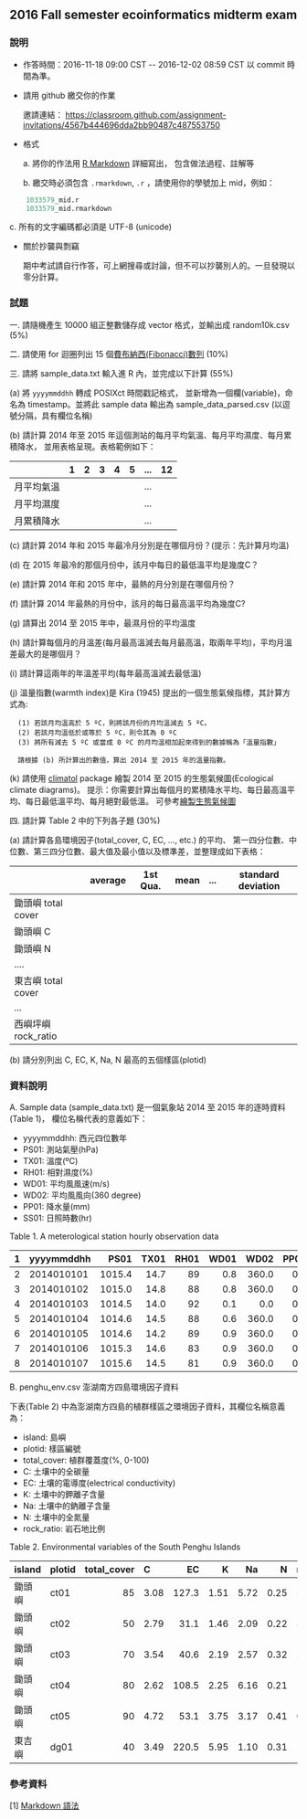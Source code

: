 ## 2016 Fall semester ecoinformatics midterm exam


### 說明

* 作答時間：2016-11-18 09:00 CST -- 2016-12-02 08:59 CST 以 commit 時間為準。
* 請用 github 繳交你的作業
 
   邀請連結：
   https://classroom.github.com/assignment-invitations/4567b444696dda2bb90487c487553750


* 格式
   
   a. 將你的作法用 [R Markdown](http://rmarkdown.rstudio.com) 詳細寫出，
      包含做法過程、註解等

   b. 繳交時必須包含 ```.rmarkdown```, ```.r``` ，請使用你的學號加上 mid，例如：
```r
	1033579_mid.r
	1033579_mid.rmarkdown
```
   
   c. 所有的文字編碼都必須是 UTF-8 (unicode) 

* 關於抄襲與剽竊

   期中考試請自行作答，可上網搜尋或討論，但不可以抄襲別人的。一旦發現以零分計算。


### 試題

一. 請隨機產生 10000 組正整數儲存成 vector 格式，並輸出成 random10k.csv (5%)

二. 請使用 for 迴圈列出 15 個[費布納西(Fibonacci)數列](https://en.wikipedia.org/wiki/Fibonacci_number) (10%)

三. 請將 sample_data.txt 輸入進 R 內，並完成以下計算 (55%)

   (a) 將 ```yyyymmddhh``` 轉成 POSIXct 時間戳記格式，
       並新增為一個欄(variable)，命名為 timestamp。並將此 sample data 輸出為
       sample_data_parsed.csv (以逗號分隔，具有欄位名稱)

   (b) 請計算 2014 年至 2015 年這個測站的每月平均氣溫、每月平均濕度、每月累積降水，
       並用表格呈現。表格範例如下：

|            |   1  |   2  |   3  |   4  |   5  |  ...  |  12  |
|  --------- | ---- | ---- | ---- | ---- | ---- | ----- | ---- |
| 月平均氣溫 |      |      |      |      |      |  ...  |      |
| 月平均濕度 |      |      |      |      |      |  ...  |      |
| 月累積降水 |      |      |      |      |      |  ...  |      |

  (c) 請計算 2014 年和 2015 年最冷月分別是在哪個月份？(提示：先計算月均溫)

  (d) 在 2015 年最冷的那個月份中，該月中每日的最低溫平均是幾度C？

  (e) 請計算 2014 年和 2015 年中，最熱的月分別是在哪個月份？

  (f) 請計算 2014 年最熱的月份中，該月的每日最高溫平均為幾度C?

  (g) 請算出 2014 至 2015 年中，最濕月份的平均溫度

  (h) 請計算每個月的月溫差(每月最高溫減去每月最高溫，取兩年平均)，平均月溫差最大的是哪個月？

  (i) 請計算這兩年的年溫差平均(每年最高溫減去最低溫)

  (j) 溫量指數(warmth index)是 Kira (1945) 提出的一個生態氣候指標，其計算方式為:

      (1) 若該月均溫高於 5 ºC，則將該月份的月均溫減去 5 ºC。
      (2) 若該月均溫低於或等於 5 ºC，則令其為 0 ºC
      (3) 將所有減去 5 ºC 或當成 0 ºC 的月均溫相加起來得到的數據稱為「溫量指數」

      請根據 (b) 所計算出的數值，算出 2014 至 2015 年的溫量指數。

  (k) 請使用 [climatol](https://cran.r-project.org/web/packages/climatol/index.html) package 
      繪製 2014 至 2015 的生態氣候圖(Ecological climate diagrams)。
      提示：你需要計算出每個月的累積降水平均、每日最高溫平均、每日最低溫平均、每月絕對最低溫。
      可參考[繪製生態氣候圖](https://gist.github.com/mutolisp/3cc9c337c271fbfd12ec6e15a05f8d23)
      
四. 請計算 Table 2 中的下列各子題 (30%)

  (a) 請計算各島環境因子(total_cover, C, EC, ..., etc.) 的平均、
      第一四分位數、中位數、第三四分位數、最大值及最小值以及標準差，並整理成如下表格：

|                    |  average            | 1st Qua.   | mean    | ...  | standard deviation |
| ------------------ | ------------------- | ---------- | ------- | ---- | ------------------ |
| 鋤頭嶼 total cover |                     |            |         |      |                    |
| 鋤頭嶼 C           |                     |            |         |      |                    |
| 鋤頭嶼 N           |                     |            |         |      |                    |
| ....               |                     |            |         |      |                    |
| 東吉嶼 total cover |                     |            |         |      |                    |
| ...                |                     |            |         |      |                    |
| 西嶼坪嶼 rock_ratio |                     |            |         |      |                    |


  (b) 請分別列出 C, EC, K, Na, N 最高的五個樣區(plotid)


### 資料說明

A. Sample data (sample_data.txt) 是一個氣象站 2014 至 2015 年的逐時資料(Table 1)，
欄位名稱代表的意義如下：

* yyyymmddhh: 西元四位數年
* PS01: 測站氣壓(hPa)
* TX01: 溫度(ºC)
* RH01: 相對濕度(%)
* WD01: 平均風風速(m/s)
* WD02: 平均風風向(360 degree)
* PP01: 降水量(mm)
* SS01: 日照時數(hr)

Table 1. A meterological station hourly observation data

|    1 |  yyyymmddhh |   PS01 |   TX01 |  RH01   | WD01  |  WD02  |  PP01  |  SS01  |
| ---: | ----------- | -----: | -----: | ----:   | ----: | ----:  | ----:  | -----: | 
|    2 |  2014010101 | 1015.4 |   14.7 |    89   |  0.8  | 360.0  |   0.0  | -9999  |
|    3 |  2014010102 | 1015.0 |   14.8 |    88   |  0.8  | 360.0  |   0.0  | -9999  |
|    4 |  2014010103 | 1014.5 |   14.0 |    92   |  0.1  |   0.0  |   0.0  | -9999  |
|    5 |  2014010104 | 1014.6 |   14.5 |    88   |  0.6  | 360.0  |   0.0  | -9999  |
|    6 |  2014010105 | 1014.6 |   14.2 |    89   |  0.9  | 360.0  |   0.0  | -9999  |
|    7 |  2014010106 | 1015.3 |   14.6 |    83   |  0.9  | 360.0  |   0.0  | -9999  |
|    8 |  2014010107 | 1015.6 |   14.5 |    81   |  0.9  | 360.0  |   0.0  | -9999  |

B. penghu_env.csv 澎湖南方四島環境因子資料

下表(Table 2) 中為澎湖南方四島的植群樣區之環境因子資料，其欄位名稱意義為：

* island: 島嶼
* plotid: 樣區編號
* total_cover: 植群覆蓋度(%, 0-100)
* C: 土壤中的全碳量
* EC: 土壤的電導度(electrical conductivity)
* K: 土壤中的鉀離子含量
* Na: 土壤中的鈉離子含量
* N: 土壤中的全氮量
* rock_ratio: 岩石地比例

Table 2. Environmental variables of the South Penghu Islands

| island  |  plotid |  total_cover |  C     |  EC     |  K     |  Na    |  N     |  rock_ratio  |
| :-----  | :------ | -----------: |  :---- | ----:   |  ----: |  ----: | -----: | ------------ | 
| 鋤頭嶼  |  ct01   |  85          |  3.08  |  127.3  |  1.51  |  5.72  |  0.25  |  5           |
| 鋤頭嶼  |  ct02   |  50          |  2.79  |  31.1   |  1.46  |  2.09  |  0.22  |  35          |
| 鋤頭嶼  |  ct03   |  70          |  3.54  |  40.6   |  2.19  |  2.57  |  0.32  |  20          |
| 鋤頭嶼  |  ct04   |  80          |  2.62  |  108.5  |  2.25  |  6.16  |  0.21  |  1           |
| 鋤頭嶼  |  ct05   |  90          |  4.72  |  53.1   |  3.75  |  3.17  |  0.41  |  0           |
| 東吉嶼  |  dg01   |  40          |  3.49  |  220.5  |  5.95  |  1.10  |  0.31  |  10          |



### 參考資料

[1] [Markdown 語法](http://markdown.tw)
